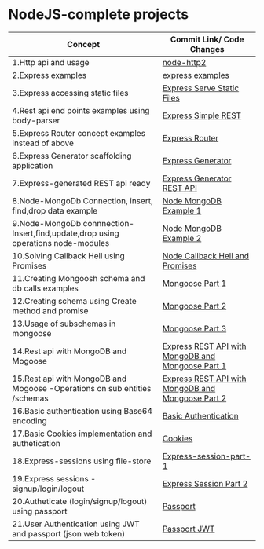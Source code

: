 
# NodeJS-complete projects  






Concept  | Commit Link/ Code Changes
-------- | -----
1.Http api and usage  | [node-http2](https://github.com/akhileshappala/NodeJS-project/commit/1c89645d5aaa0ccf1316ade631b0c17436168b23)
2.Express examples  | [express examples](https://github.com/akhileshappala/NodeJS-project/commit/cb6be52fdbaa8d1dc6865a857734045e972f255c)
3.Express accessing static files | [Express Serve Static Files](https://github.com/akhileshappala/NodeJS-project/commit/18fbb3eb41f90ad48870f1384064fc15c280d83e)
4.Rest api end points examples using body-parser |[Express Simple REST](https://github.com/akhileshappala/NodeJS-project/commit/e776fec22e7451789c6de02c89def7725815c512)
5.Express Router concept examples instead of above | [Express Router](https://github.com/akhileshappala/NodeJS-project/commit/20fd502b871c30178b4d40d9d6c8e3e77ce4f049)
6.Express Generator scaffolding application | [Express Generator](https://github.com/akhileshappala/NodeJS-project/commit/801deceb2677d95d190c6c8b61cdb105e08ee792)
7.Express-generated REST api ready | [Express Generator REST API](https://github.com/akhileshappala/NodeJS-project/commit/4aabcf99cca3ab4c4d66cf3e275e9cd41717c322)
8.Node-MongoDb Connection, insert, find,drop data example | [Node MongoDB Example 1](https://github.com/akhileshappala/NodeJS-project/commit/9873fdb5c301cb39f12f76990194bf7b39d57e37)
9.Node-MongoDb connnection- Insert,find,update,drop using operations node-modules| [Node MongoDB Example 2](https://github.com/akhileshappala/NodeJS-project/commit/8fa8945351048c73795c32353b193466f7fd261d)
10.Solving Callback Hell using Promises | [Node Callback Hell and Promises](https://github.com/akhileshappala/NodeJS-project/commit/0fb239404138cc54df35a673deae435d518ac7b3)
11.Creating Mongoosh schema and db calls examples| [Mongoose Part 1](https://github.com/akhileshappala/NodeJS-MongoDb-project/commit/d7fd9326c56f65492364090f0e0089feeb09290f)
12.Creating schema using Create method and promise | [Mongoose Part 2](https://github.com/akhileshappala/NodeJS-MongoDb-project/commit/f90616dd160948db37be5acc2dc613491bbd3db2)
13.Usage of subschemas in mongoose| [Mongoose Part 3](https://github.com/akhileshappala/NodeJS-MongoDb-project/commit/ba61c012a21c82e6f33d082458d5c353070eac43)
14.Rest api with MongoDB and Mogoose | [Express REST API with MongoDB and Mongoose Part 1](https://github.com/akhileshappala/NodeJS-MongoDb-project/commit/8707b096689712f2346715a53144099d232e2f80)
15.Rest api with MongoDB and Mogoose -Operations on sub entities /schemas| [Express REST API with MongoDB and Mongoose Part 2](https://github.com/akhileshappala/NodeJS-MongoDb-project/commit/29913bb299dddc1d835491c2dc47e6ab69df3420)
16.Basic authentication using Base64 encoding| [Basic Authentication](https://github.com/akhileshappala/NodeJS-MongoDb-project/commit/bac69c5afa1417bdcc23496936166eb09ce5a607)
17.Basic Cookies implementation and authetication|[Cookies](https://github.com/akhileshappala/NodeJS-MongoDb-project/commit/e62cebf8775c7716cce2ce4cd152257156a73531)
18.Express-sessions using file-store|[Express-session-part-1](https://github.com/akhileshappala/NodeJS-MongoDb-project/commit/9bd39f8bdaaaed5c5f069cfc89ad6f28fb7d6b65)
19.Express sessions - signup/login/logout|[Express Session Part 2](https://github.com/akhileshappala/NodeJS-MongoDb-project/commit/c22d014585de5c71a2d341678c570c7583b09bae)
20.Autheticate (login/signup/logout) using passport|[Passport](https://github.com/akhileshappala/NodeJS-MongoDb-project/commit/47277c203a332937ff7c7af149c7d178006daa9f)
21.User Authentication using JWT and passport (json web token) |[Passport JWT](https://github.com/akhileshappala/NodeJS-MongoDb-project/commit/954b38b727a1256ab8f8cab2a97191f07862fa12)

